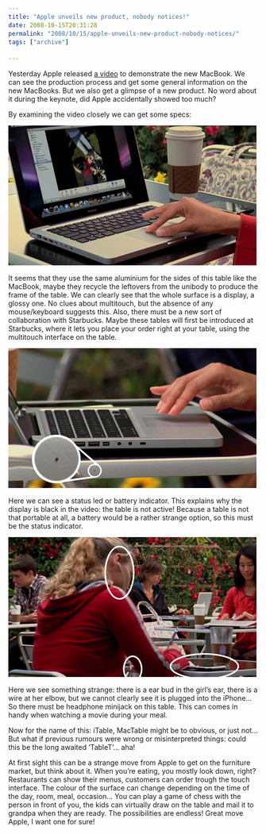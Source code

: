 ```yaml
---
title: "Apple unveils new product, nobody notices!"
date: 2008-10-15T20:31:28
permalink: "2008/10/15/apple-unveils-new-product-nobody-notices/"
tags: ["archive"]

---
```

Yesterday Apple released [a video](http://www.youtube.com/watch?v=9QvbKSg1EqQ "http://www.youtube.com/watch?v=9QvbKSg1EqQ") to demonstrate the new MacBook. We can see the production process and get some general information on the new MacBooks. But we also get a glimpse of a new product. No word about it during the keynote, did Apple accidentally showed too much?

By examining the video closely we can get some specs:

[![](/images/blog/2008/10/itable.png "table")](/images/blog/2008/10/itable.png)

It seems that they use the same aluminium for the sides of this table like the MacBook, maybe they recycle the leftovers from the unibody to produce the frame of the table. We can clearly see that the whole surface is a display, a glossy one. No clues about multitouch, but the absence of any mouse/keyboard suggests this. Also, there must be a new sort of collaboration with Starbucks. Maybe these tables will first be introduced at Starbucks, where it lets you place your order right at your table, using the multitouch interface on the table.

[![](/images/blog/2008/10/itable-status-led.png "Status indicator")](/images/blog/2008/10/itable-status-led.png)

Here we can see a status led or battery indicator. This explains why the display is black in the video: the table is not active! Because a table is not that portable at all, a battery would be a rather strange option, so this must be the status indicator.

[![](/images/blog/2008/10/itable-earbuds.png "Earbuds")](/images/blog/2008/10/itable-earbuds.png)

Here we see something strange: there is a ear bud in the girl’s ear, there is a wire at her elbow, but we cannot clearly see it is plugged into the iPhone… So there must be headphone minijack on this table. This can comes in handy when watching a movie during your meal.

Now for the name of this: iTable, MacTable might be to obvious, or just not… But what if previous rumours were wrong or misinterpreted things: could this be the long awaited ‘TableT’… aha!

At first sight this can be a strange move from Apple to get on the furniture market, but think about it. When you’re eating, you mostly look down, right? Restaurants can show their menus, customers can order trough the touch interface. The colour of the surface can change depending on the time of the day, room, meal, occasion… You can play a game of chess with the person in front of you, the kids can virtually draw on the table and mail it to grandpa when they are ready. The possibilities are endless! Great move Apple, I want one for sure!
